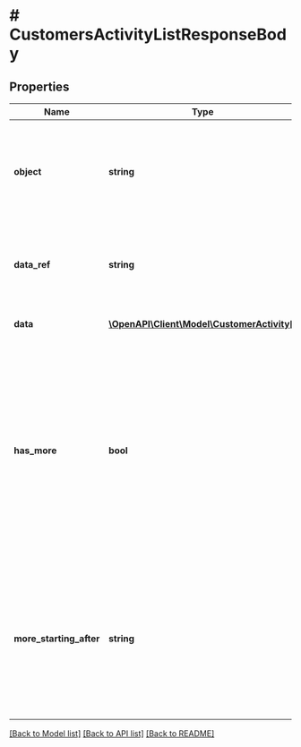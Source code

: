 # # CustomersActivityListResponseBody

## Properties

Name | Type | Description | Notes
------------ | ------------- | ------------- | -------------
**object** | **string** | The type of the object represented by JSON. This object stores information about customer activities in a dictionary. | [optional] [default to 'list']
**data_ref** | **string** | Identifies the name of the attribute that contains the array of customer activity objects. | [optional] [default to 'data']
**data** | [**\OpenAPI\Client\Model\CustomerActivity[]**](CustomerActivity.md) | Array of customer activity objects. | [optional]
**has_more** | **bool** | As query results are always limited (by the limit parameter), the &#x60;has_more&#x60; flag indicates if there are more records for given filter parameters. This lets you know if you can run another request with a &#x60;starting_after_id&#x60; query or a different limit to get more records returned in the results. | [optional]
**more_starting_after** | **string** | Returns an ID that can be used to return another page of results. Use the event id in the &#x60;starting_after_id&#x60; query parameter to display another page of the results starting after the event with that ID. | [optional]

[[Back to Model list]](../../README.md#models) [[Back to API list]](../../README.md#endpoints) [[Back to README]](../../README.md)
